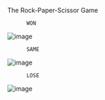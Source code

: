 The Rock-Paper-Scissor Game


          WON
![image](https://github.com/koraykoksal/cw_rock_paper_scissor_game/assets/88422590/5829f160-89d2-4d2c-8f52-61ba9c3faa47)

          SAME
![image](https://github.com/koraykoksal/cw_rock_paper_scissor_game/assets/88422590/24989b95-3de1-494d-8f05-8c06b6945e9f)

          LOSE
![image](https://github.com/koraykoksal/cw_rock_paper_scissor_game/assets/88422590/0180ce1f-e693-4b43-b425-9508693d1b1a)
